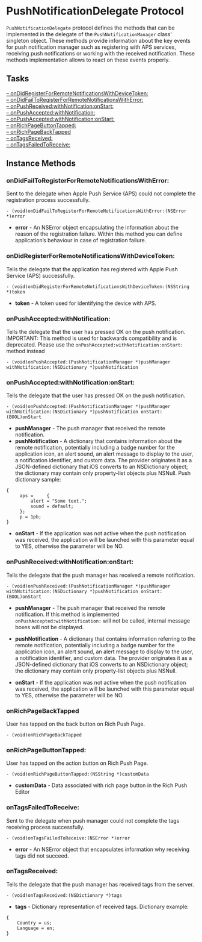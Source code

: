 # PushNotificationDelegate Protocol #

`PushNotificationDelegate` protocol defines the methods that can be implemented in the delegate of the `PushNotificationManager` class' singleton object. These methods provide information about the key events for push notification manager such as registering with APS services, receiving push notifications or working with the received notification. These methods implementation allows to react on these events properly.

## Tasks
[– onDidRegisterForRemoteNotificationsWithDeviceToken:](#onDidRegisterForRemoteNotificationsWithDeviceToken)  
[– onDidFailToRegisterForRemoteNotificationsWithError:](#onDidFailToRegisterForRemoteNotificationsWithError)  
[– onPushReceived:withNotification:onStart:](#onPushReceivedwithNotificationonStart)  
[– onPushAccepted:withNotification:](#onPushAcceptedwithNotification)  
[– onPushAccepted:withNotification:onStart:](#onPushAcceptedwithNotificationonStart)  
[– onRichPageButtonTapped:](#onRichPageButtonTapped)  
[– onRichPageBackTapped](#onRichPageBackTapped)  
[– onTagsReceived:](#onTagsReceived)  
[– onTagsFailedToReceive:](#onTagsFailedToReceive)  


## Instance Methods

### onDidFailToRegisterForRemoteNotificationsWithError:

Sent to the delegate when Apple Push Service (APS) could not complete the registration process successfully.

```objc
- (void)onDidFailToRegisterForRemoteNotificationsWithError:(NSError *)error
```

* **error** - An NSError object encapsulating the information about the reason of the registration failure. Within this method you can define application’s behaviour in case of registration failure.


### onDidRegisterForRemoteNotificationsWithDeviceToken:

Tells the delegate that the application has registered with Apple Push Service (APS) successfully.

```objc
- (void)onDidRegisterForRemoteNotificationsWithDeviceToken:(NSString *)token
```

* **token** - A token used for identifying the device with APS.


### onPushAccepted:withNotification:

Tells the delegate that the user has pressed OK on the push notification. IMPORTANT: This method is used for backwards compatibility and is deprecated. Please use the `onPushAccepted:withNotification:onStart:` method instead

```objc
- (void)onPushAccepted:(PushNotificationManager *)pushManager withNotification:(NSDictionary *)pushNotification
```

### onPushAccepted:withNotification:onStart:

Tells the delegate that the user has pressed OK on the push notification.

```objc
- (void)onPushAccepted:(PushNotificationManager *)pushManager withNotification:(NSDictionary *)pushNotification onStart:(BOOL)onStart
```

* **pushManager** - The push manager that received the remote notification.
* **pushNotification** - A dictionary that contains information about the remote notification, potentially including a badge number for the application icon, an alert sound, an alert message to display to the user, a notification identifier, and custom data. The provider originates it as a JSON-defined dictionary that iOS converts to an NSDictionary object; the dictionary may contain only property-list objects plus NSNull. Push dictionary sample:
```
{
     aps =     {
         alert = "Some text.";
         sound = default;
     };
     p = 1pb;
}
```
* **onStart** - If the application was not active when the push notification was received, the application will be launched with this parameter equal to YES, otherwise the parameter will be NO.


### onPushReceived:withNotification:onStart:

Tells the delegate that the push manager has received a remote notification.

```objc
- (void)onPushReceived:(PushNotificationManager *)pushManager withNotification:(NSDictionary *)pushNotification onStart:(BOOL)onStart
```

* **pushManager** - The push manager that received the remote notification. If this method is implemented `onPushAccepted:withNotification:` will not be called, internal message boxes will not be displayed.

* **pushNotification** - A dictionary that contains information referring to the remote notification, potentially including a badge number for the application icon, an alert sound, an alert message to display to the user, a notification identifier, and custom data. The provider originates it as a JSON-defined dictionary that iOS converts to an NSDictionary object; the dictionary may contain only property-list objects plus NSNull.

* **onStart** - If the application was not active when the push notification was received, the application will be launched with this parameter equal to YES, otherwise the parameter will be NO.

### onRichPageBackTapped

User has tapped on the back button on Rich Push Page.

```objc
- (void)onRichPageBackTapped
```

### onRichPageButtonTapped:

User has tapped on the action button on Rich Push Page.

```objc
- (void)onRichPageButtonTapped:(NSString *)customData
```

* **customData** - Data associated with rich page button in the Rich Push Editor


### onTagsFailedToReceive:

Sent to the delegate when push manager could not complete the tags receiving process successfully.

```objc
- (void)onTagsFailedToReceive:(NSError *)error
```

* **error** - An NSError object that encapsulates information why receiving tags did not succeed.

### onTagsReceived:

Tells the delegate that the push manager has received tags from the server.

```objc
- (void)onTagsReceived:(NSDictionary *)tags
```

* **tags** - Dictionary representation of received tags. Dictionary example:
```
{
    Country = us;
    Language = en;
}
```
